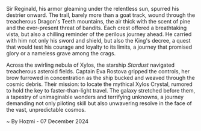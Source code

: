 
Sir Reginald, his armor gleaming under the relentless sun, spurred his destrier onward.  The trail, barely more than a goat track, wound through the treacherous Dragon's Teeth mountains, the air thick with the scent of pine and the ever-present threat of bandits.  Each crest offered a breathtaking vista, but also a chilling reminder of the perilous journey ahead. He carried with him not only his sword and shield, but also the King's decree, a quest that would test his courage and loyalty to its limits, a journey that promised glory or a nameless grave among the crags.

Across the swirling nebula of Xylos, the starship *Stardust* navigated treacherous asteroid fields.  Captain Eva Rostova gripped the controls, her brow furrowed in concentration as the ship bucked and weaved through the cosmic debris.  Their mission: to locate the mythical Xylos Crystal, rumored to hold the key to faster-than-light travel.  The galaxy stretched before them, a tapestry of unimaginable wonders and terrifying unknowns, a journey demanding not only piloting skill but also unwavering resolve in the face of the vast, unpredictable cosmos.

~ By Hozmi - 07 December 2024
